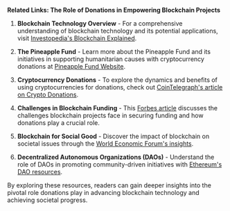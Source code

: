 **Related Links: The Role of Donations in Empowering Blockchain Projects**

1. **Blockchain Technology Overview** - For a comprehensive understanding of blockchain technology and its potential applications, visit [Investopedia's Blockchain Explained](https://www.investopedia.com/terms/b/blockchain.asp).

2. **The Pineapple Fund** - Learn more about the Pineapple Fund and its initiatives in supporting humanitarian causes with cryptocurrency donations at [Pineapple Fund Website](https://pineapplefund.org/).

3. **Cryptocurrency Donations** - To explore the dynamics and benefits of using cryptocurrencies for donations, check out [CoinTelegraph's article on Crypto Donations](https://cointelegraph.com/news/how-your-favorite-charity-could-benefit-from-crypto-donations).

4. **Challenges in Blockchain Funding** - This [Forbes article](https://www.forbes.com/sites/forbestechcouncil/2022/06/24/the-future-of-blockchain-funding/) discusses the challenges blockchain projects face in securing funding and how donations play a crucial role.

5. **Blockchain for Social Good** - Discover the impact of blockchain on societal issues through the [World Economic Forum's insights](https://www.weforum.org/agenda/2021/07/blockchain-for-social-good/).

6. **Decentralized Autonomous Organizations (DAOs)** - Understand the role of DAOs in promoting community-driven initiatives with [Ethereum's DAO resources](https://ethereum.org/en/dao/).

By exploring these resources, readers can gain deeper insights into the pivotal role donations play in advancing blockchain technology and achieving societal progress.